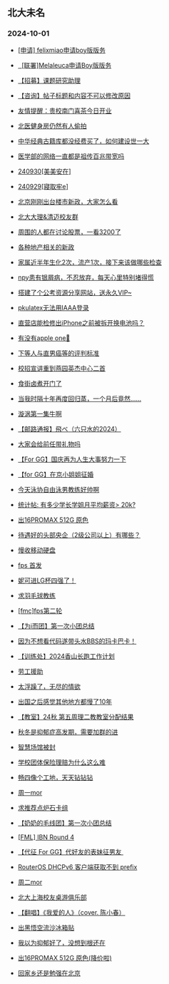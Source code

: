 ## 北大未名 
### 2024-10-01

+ [[申请] felixmiao申请boy版版务](https://bbs.pku.edu.cn/v2/post-read.php?bid=751&threadid=18850072)

+ [  [联署]Melaleuca申请Boy版版务](https://bbs.pku.edu.cn/v2/post-read.php?bid=751&threadid=18853697)

+ [【招募】课题研究助理](https://bbs.pku.edu.cn/v2/post-read.php?bid=351&threadid=18853468)

+ [【咨询】帖子标题和内容不可以修改原因](https://bbs.pku.edu.cn/v2/post-read.php?bid=16&threadid=18830262)

+ [友情提醒：贵校南门喜茶今日开业](https://bbs.pku.edu.cn/v2/post-read.php?bid=1431&threadid=18853455)

+ [北医健身房仍然有人偷拍](https://bbs.pku.edu.cn/v2/post-read.php?bid=138&threadid=18853614)

+ [中华经典古籍库都没经费买了，如何建设世一大](https://bbs.pku.edu.cn/v2/post-read.php?bid=25&threadid=18579670)

+ [医学部的网络一直都是祖传百兆带宽吗](https://bbs.pku.edu.cn/v2/post-read.php?bid=138&threadid=18697600)

+ [240930[美美安在]](https://bbs.pku.edu.cn/v2/post-read.php?bid=104&threadid=18853607)

+ [240929[寢取牢e]](https://bbs.pku.edu.cn/v2/post-read.php?bid=104&threadid=18853351)

+ [北京刚刚出台楼市新政，大家怎么看](https://bbs.pku.edu.cn/v2/post-read.php?bid=468&threadid=18853691)

+ [北大大理&清迈校友群](https://bbs.pku.edu.cn/v2/post-read.php?bid=481&threadid=18852814)

+ [周围的人都在讨论股票，一看3200了](https://bbs.pku.edu.cn/v2/post-read.php?bid=249&threadid=18853474)

+ [各种地产相关的新政](https://bbs.pku.edu.cn/v2/post-read.php?bid=249&threadid=18853357)

+ [家属近半年生化2次，流产1次，接下来该做哪些检查](https://bbs.pku.edu.cn/v2/post-read.php?bid=244&threadid=18853135)

+ [npy患有银屑病，不忍放弃，每天心里特别堵得慌](https://bbs.pku.edu.cn/v2/post-read.php?bid=55&threadid=18844866)

+ [搭建了个公考资源分享网站，送永久VIP~](https://bbs.pku.edu.cn/v2/post-read.php?bid=209&threadid=18850101)

+ [pkulatex无法用IAAA登录](https://bbs.pku.edu.cn/v2/post-read.php?bid=13&threadid=18853695)

+ [直营店能检修出iPhone之前被拆开换电池吗？](https://bbs.pku.edu.cn/v2/post-read.php?bid=488&threadid=18853496)

+ [有没有apple one🚗](https://bbs.pku.edu.cn/v2/post-read.php?bid=488&threadid=18853318)

+ [下等人与直男癌等的评判标准](https://bbs.pku.edu.cn/v2/post-read.php?bid=251&threadid=18852135)

+ [校招宣讲重到燕园英杰中心二首](https://bbs.pku.edu.cn/v2/post-read.php?bid=80&threadid=18852678)

+ [食街卤煮开门了](https://bbs.pku.edu.cn/v2/post-read.php?bid=90&threadid=18853485)

+ [当我时隔十年再度回归蒸，一个月后竟然……](https://bbs.pku.edu.cn/v2/post-read.php?bid=323&threadid=18754185)

+ [漩涡第一集牛啊](https://bbs.pku.edu.cn/v2/post-read.php?bid=108&threadid=18853681)

+ [【邮路通报】飛べ（六只水的2024）](https://bbs.pku.edu.cn/v2/post-read.php?bid=1367&threadid=18736679)

+ [大家会给前任带礼物吗](https://bbs.pku.edu.cn/v2/post-read.php?bid=36&threadid=18848241)

+ [【For GG】国庆再为人生大事努力一下](https://bbs.pku.edu.cn/v2/post-read.php?bid=167&threadid=18853683)

+ [【for GG】在京小姐姐征婚](https://bbs.pku.edu.cn/v2/post-read.php?bid=167&threadid=18853616)

+ [今天泳协自由泳男教练好帅啊](https://bbs.pku.edu.cn/v2/post-read.php?bid=52&threadid=18853225)

+ [统计帖: 有多少学长学姐月平均薪资> 20k?](https://bbs.pku.edu.cn/v2/post-read.php?bid=99&threadid=18853226)

+ [出16PROMAX 512G 原色](https://bbs.pku.edu.cn/v2/post-read.php?bid=71&threadid=18853552)

+ [待遇好的头部央企（2级公司以上）有哪些？](https://bbs.pku.edu.cn/v2/post-read.php?bid=99&threadid=18853443)

+ [慢收移动硬盘](https://bbs.pku.edu.cn/v2/post-read.php?bid=71&threadid=18853268)

+ [fps 首发](https://bbs.pku.edu.cn/v2/post-read.php?bid=519&threadid=18852665)

+ [妮可进LG杯四强了！](https://bbs.pku.edu.cn/v2/post-read.php?bid=643&threadid=18853553)

+ [求羽毛球教练](https://bbs.pku.edu.cn/v2/post-read.php?bid=77&threadid=18853682)

+ [[fmc]fps第二轮](https://bbs.pku.edu.cn/v2/post-read.php?bid=519&threadid=18853611)

+ [【为i而团】第一次小团总结](https://bbs.pku.edu.cn/v2/post-read.php?bid=696&threadid=18853692)

+ [因为不想看代码遂带头水BBS的玛卡巴卡！](https://bbs.pku.edu.cn/v2/post-read.php?bid=696&threadid=18853394)

+ [【训练处】2024香山长跑工作计划](https://bbs.pku.edu.cn/v2/post-read.php?bid=224&threadid=18853700)

+ [劳工援助](https://bbs.pku.edu.cn/v2/post-read.php?bid=301&threadid=18853609)

+ [太浮躁了，无尽的情欲](https://bbs.pku.edu.cn/v2/post-read.php?bid=690&threadid=18853467)

+ [出国之后感觉其他地方都慢了10年](https://bbs.pku.edu.cn/v2/post-read.php?bid=690&threadid=18852203)

+ [【教室】24秋 第五周理二教教室分配结果](https://bbs.pku.edu.cn/v2/post-read.php?bid=289&threadid=18853615)

+ [秋冬是抑郁症高发期，需要加群的进](https://bbs.pku.edu.cn/v2/post-read.php?bid=396&threadid=16597029)

+ [智慧场馆被封](https://bbs.pku.edu.cn/v2/post-read.php?bid=316&threadid=18853215)

+ [学校团体保险理赔为什么这么难](https://bbs.pku.edu.cn/v2/post-read.php?bid=438&threadid=18836675)

+ [畅四像个工地，天天钻钻钻](https://bbs.pku.edu.cn/v2/post-read.php?bid=1431&threadid=18853465)

+ [周一mor](https://bbs.pku.edu.cn/v2/post-read.php?bid=468&threadid=18853409)

+ [求推荐点炉石卡组](https://bbs.pku.edu.cn/v2/post-read.php?bid=49&threadid=18853457)

+ [【奶奶的毛线团】第一次小团总结](https://bbs.pku.edu.cn/v2/post-read.php?bid=696&threadid=18853725)

+ [[FML] IBN Round 4](https://bbs.pku.edu.cn/v2/post-read.php?bid=519&threadid=18853733)

+ [【代征 For GG】代好友的表妹征男友 ](https://bbs.pku.edu.cn/v2/post-read.php?bid=167&threadid=18853111)

+ [RouterOS DHCPv6 客户端获取不到 prefix](https://bbs.pku.edu.cn/v2/post-read.php?bid=668&threadid=18853747)

+ [周二mor](https://bbs.pku.edu.cn/v2/post-read.php?bid=468&threadid=18853759)

+ [北大上海校友桌游俱乐部](https://bbs.pku.edu.cn/v2/post-read.php?bid=472&threadid=18853758)

+ [【翻唱】《我爱的人》（cover. 陈小春）](https://bbs.pku.edu.cn/v2/post-read.php?bid=79&threadid=18853752)

+ [出黑悟空流沙冰箱贴](https://bbs.pku.edu.cn/v2/post-read.php?bid=71&threadid=18853267)

+ [我以为抑郁好了，没想到根还在](https://bbs.pku.edu.cn/v2/post-read.php?bid=690&threadid=18853527)

+ [出16PROMAX 512G 原色(降价啦)](https://bbs.pku.edu.cn/v2/post-read.php?bid=71&threadid=18853552)

+ [回家乡还是勉强在北京](https://bbs.pku.edu.cn/v2/post-read.php?bid=99&threadid=18852405)

